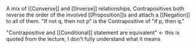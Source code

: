 A mix of [[Converse]] and [[Inverse]] relationships, Contrapositives both reverse the order of the involved [[Proposition]]s and attach a [[Negation]] to all of them. "If not q, then not p" is the Contrapositive of "if p, then q."

"Contrapositive and [[Conditional]] statement are equivalent" <- this is quoted from the lecture, I don't fully understand what it means